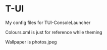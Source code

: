 # T-UI
My config files for TUI-ConsoleLauncher


Colours.xml is just for reference while theming

Wallpaper is photos.jpeg

